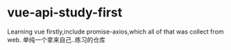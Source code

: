 # vue-api-study-first
Learning vue firstly,include promise-axios,which all of that was collect from web.
单纯一个拿来自己..练习的仓库
